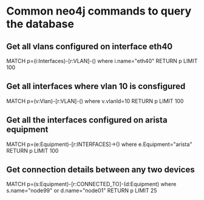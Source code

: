 # Common neo4j commands to query the database

## Get all vlans configured on interface eth40
MATCH p=(i:Interfaces)-[r:VLAN]-() where i.name="eth40" RETURN p LIMIT 100

## Get all interfaces where vlan 10 is consfigured
MATCH p=(v:Vlan)-[r:VLAN]-() where v.vlanId=10 RETURN p LIMIT 100

## Get all the interfaces configured on arista equipment
MATCH p=(e:Equipment)-[r:INTERFACES]->() where e.Equipment="arista"  RETURN p LIMIT 100

## Get connection details between any two devices
MATCH p=(s:Equipment)-[r:CONNECTED_TO]-(d:Equipment) where s.name="node99" or d.name="node01"  RETURN p LIMIT 25
